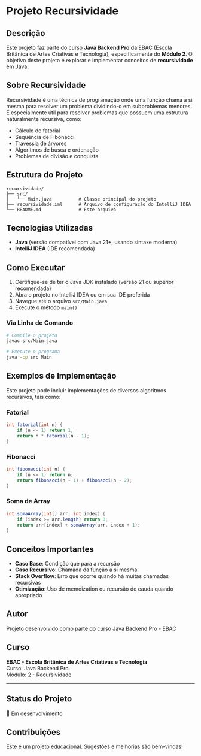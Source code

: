 # Projeto Recursividade

## Descrição
Este projeto faz parte do curso **Java Backend Pro** da EBAC (Escola Britânica de Artes Criativas e Tecnologia), especificamente do **Módulo 2**. O objetivo deste projeto é explorar e implementar conceitos de **recursividade** em Java.

## Sobre Recursividade
Recursividade é uma técnica de programação onde uma função chama a si mesma para resolver um problema dividindo-o em subproblemas menores. É especialmente útil para resolver problemas que possuem uma estrutura naturalmente recursiva, como:
- Cálculo de fatorial
- Sequência de Fibonacci
- Travessia de árvores
- Algoritmos de busca e ordenação
- Problemas de divisão e conquista

## Estrutura do Projeto
```
recursividade/
├── src/
│   └── Main.java          # Classe principal do projeto
├── recursividade.iml      # Arquivo de configuração do IntelliJ IDEA
└── README.md              # Este arquivo
```

## Tecnologias Utilizadas
- **Java** (versão compatível com Java 21+, usando sintaxe moderna)
- **IntelliJ IDEA** (IDE recomendada)

## Como Executar
1. Certifique-se de ter o Java JDK instalado (versão 21 ou superior recomendada)
2. Abra o projeto no IntelliJ IDEA ou em sua IDE preferida
3. Navegue até o arquivo `src/Main.java`
4. Execute o método `main()`

### Via Linha de Comando
```bash
# Compile o projeto
javac src/Main.java

# Execute o programa
java -cp src Main
```

## Exemplos de Implementação
Este projeto pode incluir implementações de diversos algoritmos recursivos, tais como:

### Fatorial
```java
int fatorial(int n) {
    if (n <= 1) return 1;
    return n * fatorial(n - 1);
}
```

### Fibonacci
```java
int fibonacci(int n) {
    if (n <= 1) return n;
    return fibonacci(n - 1) + fibonacci(n - 2);
}
```

### Soma de Array
```java
int somaArray(int[] arr, int index) {
    if (index >= arr.length) return 0;
    return arr[index] + somaArray(arr, index + 1);
}
```

## Conceitos Importantes
- **Caso Base**: Condição que para a recursão
- **Caso Recursivo**: Chamada da função a si mesma
- **Stack Overflow**: Erro que ocorre quando há muitas chamadas recursivas
- **Otimização**: Uso de memoization ou recursão de cauda quando apropriado

## Autor
Projeto desenvolvido como parte do curso Java Backend Pro - EBAC

## Curso
**EBAC - Escola Britânica de Artes Criativas e Tecnologia**  
Curso: Java Backend Pro  
Módulo: 2 - Recursividade

---

## Status do Projeto
🚧 Em desenvolvimento

## Contribuições
Este é um projeto educacional. Sugestões e melhorias são bem-vindas!
